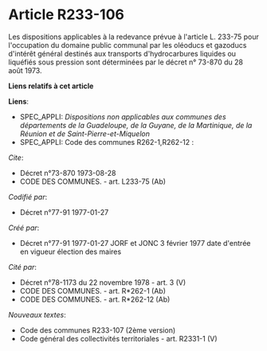 # Article R233-106

Les dispositions applicables à la redevance prévue à l'article L. 233-75 pour l'occupation du domaine public communal par les
oléoducs et gazoducs d'intérêt général destinés aux transports d'hydrocarbures liquides ou liquéfiés sous pression sont
déterminées par le décret n° 73-870 du 28 août 1973.

**Liens relatifs à cet article**

**Liens**:

  - SPEC_APPLI: *Dispositions non applicables aux communes des départements de la Guadeloupe, de la Guyane, de la Martinique, de la Réunion et de Saint-Pierre-et-Miquelon*
  - SPEC_APPLI: Code des communes R262-1,R262-12 :

_Cite_:

  - Décret n°73-870 1973-08-28
  - CODE DES COMMUNES. - art. L233-75 (Ab)

_Codifié par_:

  - Décret n°77-91 1977-01-27

_Créé par_:

  - Décret n°77-91 1977-01-27 JORF et JONC 3 février 1977 date d'entrée en vigueur élection des maires

_Cité par_:

  - Décret n°78-1173 du 22 novembre 1978 - art. 3 (V)
  - CODE DES COMMUNES. - art. R*262-1 (Ab)
  - CODE DES COMMUNES. - art. R*262-12 (Ab)

_Nouveaux textes_:

  - Code des communes R233-107 (2ème version)
  - Code général des collectivités territoriales - art. R2331-1 (V)
